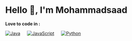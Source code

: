 # Hello 👋, I'm Mohammadsaad

<b>Love to code in : </b>

[![Java](https://img.shields.io/badge/Java-ED8B00?style=for-the-badge&logo=java&logoColor=white)](https://www.w3schools.com/java/) &emsp;
[![JavaScript](https://img.shields.io/badge/JavaScript-323330?style=for-the-badge&logo=javascript&logoColor=F7DF1E)](https://www.w3schools.com/js/) &emsp;
[![Python](https://img.shields.io/badge/Python-FFD43B?style=for-the-badge&logo=python&logoColor=blue)](https://www.learn-c.org/) &emsp;
<br><br>
